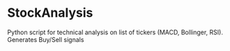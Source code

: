 # StockAnalysis
Python script for technical analysis on list of tickers (MACD, Bollinger, RSI). Generates Buy/Sell signals
